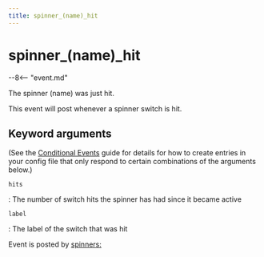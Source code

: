 ```yaml
---
title: spinner_(name)_hit
---
```


# spinner_(name)_hit


--8<-- "event.md"

The spinner (name) was just hit.

This event will post whenever a spinner switch is hit.

## Keyword arguments

(See the [Conditional Events](overview/conditional.md)
guide for details for how to create entries in your config file that
only respond to certain combinations of the arguments below.)

`hits`

:   The number of switch hits the spinner has had since it became active

`label`

:   The label of the switch that was hit

Event is posted by [spinners:](../config/spinners.md)
